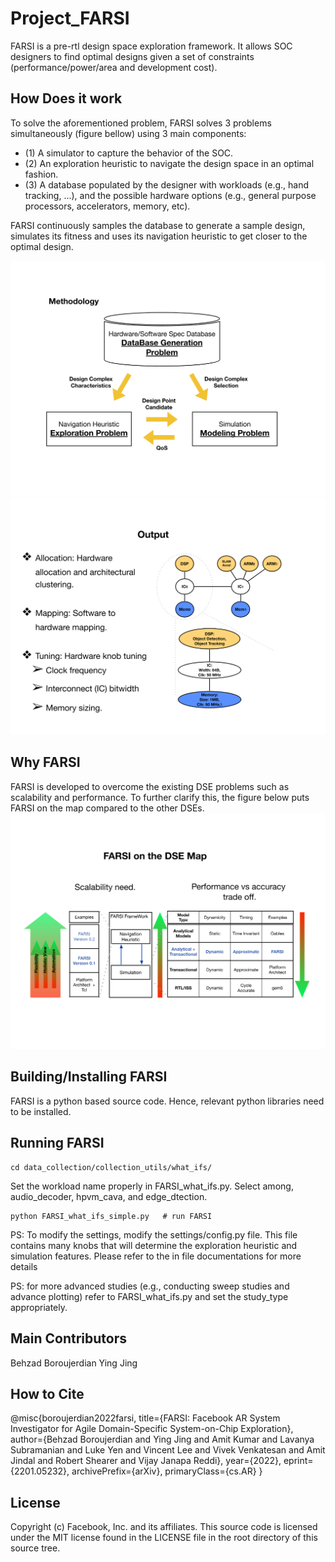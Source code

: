 # Project_FARSI
FARSI is a pre-rtl design space exploration framework. It allows SOC designers to find optimal
designs given a set of constraints (performance/power/area and development cost).


## How Does it work
To solve the aforementioned problem, FARSI solves 3 problems simultaneously (figure bellow) using
3 main components:
* (1) A simulator to capture the behavior of the SOC.
* (2) An exploration heuristic to navigate the design space in an optimal fashion.
* (3) A database populated by the designer with workloads (e.g., hand tracking, ...), and the
possible hardware options (e.g., general purpose processors, accelerators, memory, etc).

FARSI continuously samples the database to generate a sample design, simulates its fitness and uses its navigation heuristic to get closer to the optimal design.

![alt text](figures/FARSI_methodology.png "FARSI components")
![alt text](figures/FARSI_output.png "FARSI Output")

## Why FARSI
FARSI is developed to overcome the existing DSE problems such as scalability and performance.
To further clarify this, the figure below puts FARSI on the map compared to the other DSEs.
![alt text](figures/DSE_on_the_map.png "components")


## Building/Installing FARSI
FARSI is a python based source code. Hence, relevant python libraries need to be installed.


## Running FARSI
```shell
cd data_collection/collection_utils/what_ifs/
```
Set the workload name properly in FARSI_what_ifs.py. Select among, audio_decoder, hpvm_cava, and edge_dtection. 

```shell
python FARSI_what_ifs_simple.py   # run FARSI
```

PS: To modify the settings, modify the settings/config.py file. This file contains many knobs that will determine the exploration heuristic and simulation
features. Please refer to the in file documentations for more details

PS: for more advanced studies (e.g., conducting sweep studies and advance plotting) refer to FARSI_what_ifs.py and set the study_type appropriately.

## Main Contributors
Behzad Boroujerdian
Ying Jing


## How to Cite
@misc{boroujerdian2022farsi,
      title={FARSI: Facebook AR System Investigator for Agile Domain-Specific System-on-Chip Exploration}, 
      author={Behzad Boroujerdian and Ying Jing and Amit Kumar and Lavanya Subramanian and Luke Yen and Vincent Lee and Vivek Venkatesan and Amit Jindal and Robert Shearer and Vijay Janapa Reddi},
      year={2022},
      eprint={2201.05232},
      archivePrefix={arXiv},
      primaryClass={cs.AR}
}

## License
Copyright (c) Facebook, Inc. and its affiliates.
This source code is licensed under the MIT license found in the
LICENSE file in the root directory of this source tree.


